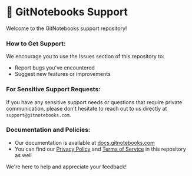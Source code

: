 # 📓 GitNotebooks Support

Welcome to the GitNotebooks support repository!

### How to Get Support:

We encourage you to use the Issues section of this repository to:

- Report bugs you've encountered
- Suggest new features or improvements

### For Sensitive Support Requests:

If you have any sensitive support needs or questions that require private communication, please don't hesitate to reach out to us directly at `support@gitnotebooks.com`.

### Documentation and Policies:

- Our documentation is available at [docs.gitnotebooks.com](https://docs.gitnotebooks.com)
- You can find our [Privacy Policy](./legal/privacy-policy.md) and [Terms of Service](./legal/terms-of-service.md) in this repository as well

We're here to help and appreciate your feedback!
